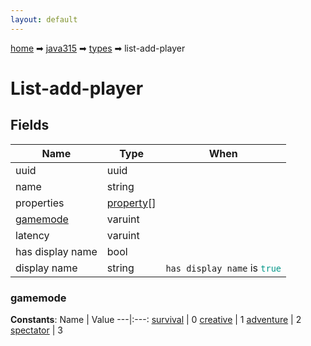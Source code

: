 ```yaml
---
layout: default
---
```


[home](/) ➡ [java315](/protocol/java315) ➡ [types](/protocol/java315/types) ➡ list-add-player

# List-add-player

## Fields

Name | Type | When
---|---|:---:
uuid | uuid | 
name | string | 
properties | [property](/protocol/java315/types/property)[] | 
[gamemode](#gamemode) | varuint | 
latency | varuint | 
has display name | bool | 
display name | string | <code>has display name</code> is <code><span style="color:#009688">true</span></code>

### gamemode

**Constants**:
Name | Value
---|:---:
[survival](gamemode_survival) | 0
[creative](gamemode_creative) | 1
[adventure](gamemode_adventure) | 2
[spectator](gamemode_spectator) | 3

